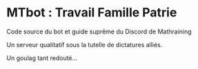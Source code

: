 # MTbot : Travail Famille Patrie

Code source du bot et guide suprême du Discord de Mathraining

Un serveur qualitatif sous la tutelle de dictatures alliés.

Un goulag tant redouté...
